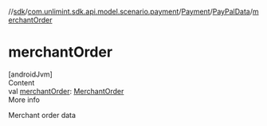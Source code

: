 //[sdk](../../../../index.md)/[com.unlimint.sdk.api.model.scenario.payment](../../index.md)/[Payment](../index.md)/[PayPalData](index.md)/[merchantOrder](merchant-order.md)



# merchantOrder  
[androidJvm]  
Content  
val [merchantOrder](merchant-order.md): [MerchantOrder](../../../com.unlimint.sdk.api.model/-merchant-order/index.md)  
More info  


Merchant order data

  



